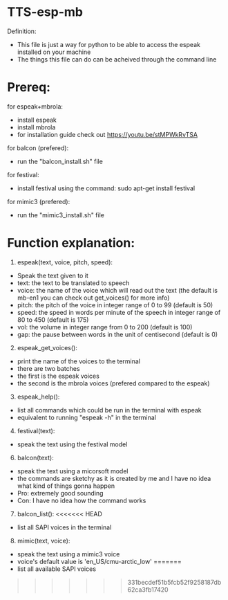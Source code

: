 # TTS-esp-mb
Definition:
- This file is just a way for python to be able to access the espeak installed on your machine 
- The things this file can do can be acheived through the command line

# Prereq:

for espeak+mbrola:
- install espeak
- install mbrola
- for installation guide check out <https://youtu.be/stMPWkRvTSA>

for balcon (prefered):
- run the "balcon_install.sh" file

for festival:
- install festival using the command: sudo apt-get install festival

for mimic3 (prefered):
- run the "mimic3_install.sh" file


# Function explanation:

1. espeak(text, voice, pitch, speed):
  - Speak the text given to it
  - text: the text to be translated to speech
  - voice: the name of the voice which will read out the text
    (the default is mb-en1 you can check out get_voices() for more info)
  - pitch: the pitch of the voice in integer range of 0 to 99 (default is 50)
  - speed: the speed in words per minute of the speech in integer range of 80 to 450 (default is 175)
  - vol: the volume in integer range from 0 to 200 (default is 100)
  - gap: the pause between words in the unit of centisecond (default is 0)

2. espeak_get_voices():
  - print the name of the voices to the terminal
  - there are two batches 
  - the first is the espeak voices
  - the second is the mbrola voices (prefered compared to the espeak)

3. espeak_help():
  - list all commands which could be run in the terminal with espeak
  - equivalent to running "espeak -h" in the terminal

4. festival(text):
  - speak the text using the festival model

6. balcon(text):
  - speak the text using a micorsoft model
  - the commands are sketchy as it is created by me and I have no idea what kind of things gonna happen
  - Pro: extremely good sounding
  - Con: I have no idea how the command works

7. balcon_list():
<<<<<<< HEAD
  - list all SAPI voices in the terminal

8. mimic(text, voice):
  - speak the text using a mimic3 voice
  - voice's default value is 'en_US/cmu-arctic_low'
=======
  - list all available SAPI voices
>>>>>>> 331becdef51b5fcb52f9258187db62ca3fb17420
